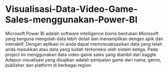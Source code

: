 # Visualisasi-Data-Video-Game-Sales-menggunakan-Power-BI

Microsoft Power BI adalah software intelligence bisnis bentukan Microsoft yang berguna mengolah data lebih detail dan menampilkan dengan apik dan interaktif. Dengan aplikasi ini anda dapat memvisualisasikan data yang telah anda masukkan atau data yang sudah terkoneksi oleh sistem ketiga. Pada project ini menggunakan data video game sales yang diambil dari kaggle. Adapun visualisasi yang disajikan adalah penjualan game dari nama, genre, publisher dan platform di berbagai region.
